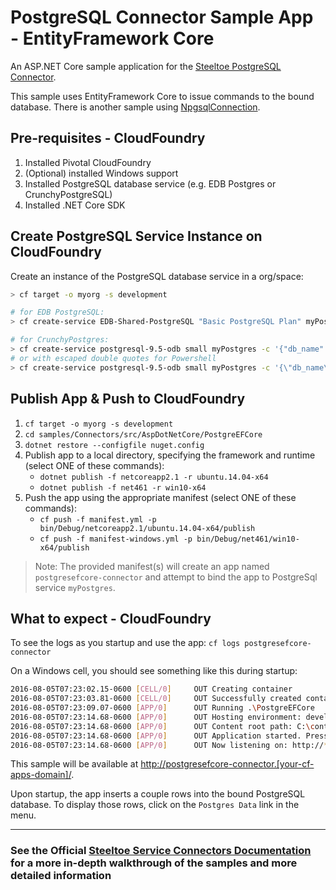 ﻿# PostgreSQL Connector Sample App - EntityFramework Core

An ASP.NET Core sample application for the [Steeltoe PostgreSQL Connector](https://steeltoe.io/docs/steeltoe-connectors/#2-0-postgresql).

This sample uses EntityFramework Core to issue commands to the bound database.
There is another sample using [NpgsqlConnection](./PostgreSql).

## Pre-requisites - CloudFoundry

1. Installed Pivotal CloudFoundry
1. (Optional) installed Windows support
1. Installed PostgreSQL database service (e.g. EDB Postgres or CrunchyPostgreSQL)
1. Installed .NET Core SDK

## Create PostgreSQL Service Instance on CloudFoundry

Create an instance of the PostgreSQL database service in a org/space:

``` bash
> cf target -o myorg -s development

# for EDB PostgreSQL:
> cf create-service EDB-Shared-PostgreSQL "Basic PostgreSQL Plan" myPostgres

# for CrunchyPostgres:
> cf create-service postgresql-9.5-odb small myPostgres -c '{"db_name":"postgresample", "db_username": "steeltoe", "owner_name":"<your name>", "owner_email":"<your email>"}'
# or with escaped double quotes for Powershell
> cf create-service postgresql-9.5-odb small myPostgres -c '{\"db_name\":\"postgresample\", \"db_username\": \"steeltoe\", \"owner_name\":\"<your name>\", \"owner_email\":\"<your email>\"}'
```

## Publish App & Push to CloudFoundry

1. `cf target -o myorg -s development`
1. `cd samples/Connectors/src/AspDotNetCore/PostgreEFCore`
1. `dotnet restore --configfile nuget.config`
1. Publish app to a local directory, specifying the framework and runtime (select ONE of these commands):
   * `dotnet publish -f netcoreapp2.1 -r ubuntu.14.04-x64`
   * `dotnet publish -f net461 -r win10-x64`
1. Push the app using the appropriate manifest (select ONE of these commands):
   * `cf push -f manifest.yml -p bin/Debug/netcoreapp2.1/ubuntu.14.04-x64/publish`
   * `cf push -f manifest-windows.yml -p bin/Debug/net461/win10-x64/publish`

> Note: The provided manifest(s) will create an app named `postgresefcore-connector` and attempt to bind the app to PostgreSql service `myPostgres`.

## What to expect - CloudFoundry

To see the logs as you startup and use the app: `cf logs postgresefcore-connector`

On a Windows cell, you should see something like this during startup:

```bash
2016-08-05T07:23:02.15-0600 [CELL/0]     OUT Creating container
2016-08-05T07:23:03.81-0600 [CELL/0]     OUT Successfully created container
2016-08-05T07:23:09.07-0600 [APP/0]      OUT Running .\PostgreEFCore
2016-08-05T07:23:14.68-0600 [APP/0]      OUT Hosting environment: development
2016-08-05T07:23:14.68-0600 [APP/0]      OUT Content root path: C:\containerizer\75E10B9301D2D9B4A8\user\app
2016-08-05T07:23:14.68-0600 [APP/0]      OUT Application started. Press Ctrl+C to shut down.
2016-08-05T07:23:14.68-0600 [APP/0]      OUT Now listening on: http://*:51217
```

This sample will be available at <http://postgresefcore-connector.[your-cf-apps-domain]/>.

Upon startup, the app inserts a couple rows into the bound PostgreSQL database. To display those rows, click on the `Postgres Data` link in the menu.

---

### See the Official [Steeltoe Service Connectors Documentation](https://steeltoe.io/docs/steeltoe-service-connectors) for a more in-depth walkthrough of the samples and more detailed information